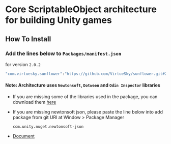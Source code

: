 # Core ScriptableObject architecture for building Unity games

## How To Install

### Add the lines below to `Packages/manifest.json`

for version `2.0.2`
```csharp
"com.virtuesky.sunflower":"https://github.com/VirtueSky/sunflower.git#2.0.2",
```

#### Note: Architecture uses `Newtonsoft`, `Dotween` and `Odin Inspector` libraries
- If you are missing some of the libraries used in the package, you can download them [here](https://drive.google.com/drive/folders/1OdT5EfMDfkQsEleMM6C2-HHav9o0neTS)
- If you are missing newtonsoft json, please paste the line below into add package from git URl at Window > Package Manager
  ```
  com.unity.nuget.newtonsoft-json
  ```

- [Document](https://github.com/VirtueSky/sunflower/wiki)
